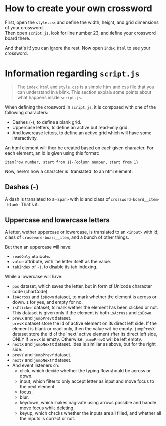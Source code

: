 # How to create your own crossword

First, open the `style.css` and define the width, height, and grid dimensions of your crossword.  
Then open `script.js`, look for line number 23, and define your crossword board there.  

And that's it! you can ignore the rest. Now open `index.html` to see your crossword.

# Information regarding `script.js`

> The `index.html` and `style.css` is a simple html and css file that you can understand in a blink. This section explain some points about what happens inside `script.js`.

When defining the crossword in `script.js`, it is composed with one of the following characters:

- Dashes (-), to define a blank grid.
- Uppercase letters, to define an active but read-only grid.
- And lowercase letters, to define an active grid which will have some interactivity.

An html element will then be created based on each given character. For each element, an id is given using this format:

```bash
item{row number, start from 1}-{column number, start from 1}
```

Now, here's how a character is 'translated' to an html element:

## Dashes (-)

A dash is translated to a `<span>` with id and class of `crossword-board__item--blank`. That's it.

## Uppercase and lowercase letters 

A letter, wether uppercase or lowercase, is translated to an `<input>` with id, class of `crossword-board__item`, and a bunch of other things. 

But then an uppercase will have:

- `readOnly` attribute.
- `value` attribute, with the letter itself as the value.
- `tabIndex` of `-1`, to disable its tab indexing.

While a lowercase will have:

- `pos` dataset, which saves the letter, but in form of Unicode character code (charCode).
- `isAcross` and `isDown` dataset, to mark whether the element is across or down. `1` for yes, and empty for no.
- `isClicked` dataset, to mark wether the element has been clicked or not. This dataset is given only if the element is both `isAcross` and `isDown`.
- `prevX` and `jumpPrevX` dataset.  
   `prevX` dataset store the id of active element on its direct left side. If the element is blank or read-only, then the value will be empty.
   `jumpPrevX` dataset store the id of the 'next' active element after its direct left side, ONLY if `prevX` is empty. Otherwise, `jumpPrevX` will be left empty.
- `nextX` and `jumpNextX` dataset. Idea is similiar as above, but for the right side.
- `prevY` and `jumpPrevY` dataset.
- `nextY` and `jumpNextY` dataset.
- And event listeners on:
   - click, which decide whether the typing flow should be across or down.
   - input, which filter to only accept letter as input and move focus to the next element.
   - focus.
   - blur.
   - keydown, which makes nagivate using arrows possible and handle move focus while deleting.
   - keyup, which checks whether the inputs are all filled, and whether all the inputs is correct or not.